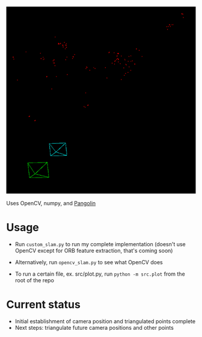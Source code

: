 ![Image showing two cameras and triangulated points](slam.png)

Uses OpenCV, numpy, and [Pangolin](https://github.com/uoip/pangolin)

Usage
=======
- Run `custom_slam.py` to run my complete implementation (doesn't use OpenCV except for ORB feature extraction, that's coming soon)
- Alternatively, run `opencv_slam.py` to see what OpenCV does

- To run a certain file, ex. src/plot.py, run `python -m src.plot` from the root of the repo

Current status
=======
- Initial establishment of camera position and triangulated points complete
- Next steps: triangulate future camera positions and other points
